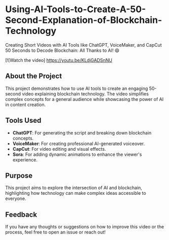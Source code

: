 # Using-AI-Tools-to-Create-A-50-Second-Explanation-of-Blockchain-Technology
Creating Short Videos with AI Tools like ChatGPT, VoiceMaker, and CapCut 50 Seconds to Decode Blockchain: All Thanks to AI! 😄

[![Watch the video] https://youtu.be/KLdjGADSnNU

## About the Project
This project demonstrates how to use AI tools to create an engaging 50-second video explaining blockchain technology. The video simplifies complex concepts for a general audience while showcasing the power of AI in content creation.

## Tools Used
- **ChatGPT**: For generating the script and breaking down blockchain concepts.
- **VoiceMaker**: For creating professional AI-generated voiceover.
- **CapCut**: For video editing and visual effects.
- **Sora**: For adding dynamic animations to enhance the viewer's experience.

## Purpose
This project aims to explore the intersection of AI and blockchain, highlighting how technology can make complex ideas accessible to everyone.

## Feedback
If you have any thoughts or suggestions on how to improve this video or the process, feel free to open an issue or reach out!
